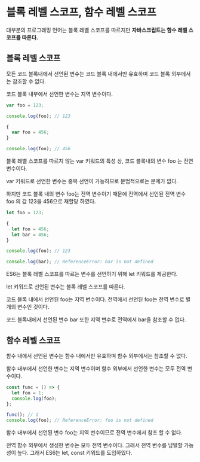 # 블록 레벨 스코프, 함수 레벨 스코프

대부분의 프로그래밍 언어는 블록 레벨 스코프를 따르지만 **자바스크립트는 함수 레벨 스코프를 따른다.**

## 블록 레벨 스코프

모든 코드 블록내에서 선언된 변수는 코드 블록 내에서만 유효하며 코드 블록 외부에서는 참조할 수 없다.

코드 블록 내부에서 선언한 변수는 지역 변수이다.

```js
var foo = 123;

console.log(foo); // 123

{
  var foo = 456;
}

console.log(foo); // 456
```

블록 레벨 스코프를 따르지 않는 var 키워드의 특성 상, 코드 블록내의 변수 foo 는 전연 변수이다.

var 키워드로 선언한 변수는 중복 선언이 가능하므로 문법적으로는 문제가 없다.

하지만 코드 블록 내의 변수 foo는 전역 변수이기 때문에 전역에서 선언된 전역 변수 foo 의 값 123을 456으로 재할당 하였다.

```js
let foo = 123;

{
  let foo = 456;
  let bar = 456;
}

console.log(foo); // 123

console.log(bar); // ReferenceError: bar is not defined
```

ES6는 블록 레벨 스코프를 따르는 변수를 선언하기 위해 let 키워드를 제공한다.

let 키워드로 선언된 변수는 블록 레벨 스코프를 따른다.

코드 블록 내에서 선언된 foo는 지역 변수이다. 전역에서 선언된 foo는 전역 변수로 별개의 변수인 것이다.

코드 블록내에서 선언된 변수 bar 또한 지역 변수로 전역에서 bar을 참조할 수 없다.

## 함수 레벨 스코프

함수 내에서 선언된 변수는 함수 내에서만 유효하며 함수 외부에서는 참조할 수 없다.

함수 내부에서 선언한 변수는 지역 변수이며 함수 외부에서 선언한 변수는 모두 전역 변수이다.

```js
const func = () => {
  let foo = 1;
  console.log(foo);
};

func(); // 1
console.log(foo); // ReferenceError: foo is not defined
```

함수 내부에서 선언된 변수 foo는 지역 변수이므로 전역 변수에서 참조 할 수 없다.

전역 함수 외부에서 생성한 변수는 모두 전역 변수이다. 그래서 전역 변수를 남발할 가능성이 높다. 그래서 ES6는 let, const 키워드를 도입하였다.
